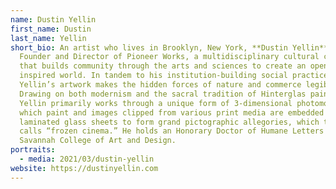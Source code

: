 ```yaml
---
name: Dustin Yellin
first_name: Dustin
last_name: Yellin
short_bio: An artist who lives in Brooklyn, New York, **Dustin Yellin** is the
  Founder and Director of Pioneer Works, a multidisciplinary cultural center
  that builds community through the arts and sciences to create an open and
  inspired world. In tandem to his institution-building social practice,
  Yellin’s artwork makes the hidden forces of nature and commerce legible.
  Drawing on both modernism and the sacral tradition of Hinterglas painting,
  Yellin primarily works through a unique form of 3-dimensional photomontage, in
  which paint and images clipped from various print media are embedded within
  laminated glass sheets to form grand pictographic allegories, which the artist
  calls “frozen cinema.” He holds an Honorary Doctor of Humane Letters from the
  Savannah College of Art and Design.
portraits:
  - media: 2021/03/dustin-yellin
website: https://dustinyellin.com
---
```

